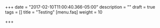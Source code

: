 +++
date = "2017-02-10T11:00:40.366-05:00"
description = ""
draft = true
tags = []
title = "Testing"
[menu.faq]
weight = 10

+++
